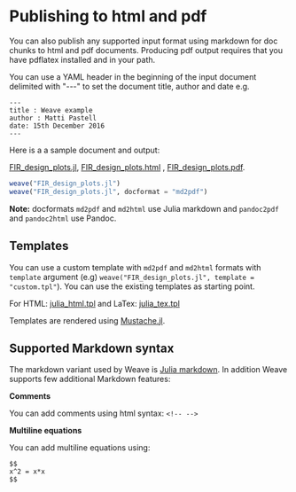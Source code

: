 # Publishing to html and pdf

You can also publish any supported input format using markdown for doc chunks to html and pdf documents. Producing pdf output requires that you have pdflatex installed and in your path.

You can use a YAML header in the beginning of the input document delimited with "---"
to set the document title, author and date e.g.

```
---
title : Weave example
author : Matti Pastell
date: 15th December 2016
---
```

Here is a a sample document and output:

[FIR_design_plots.jl](../examples/FIR_design_plots.jl), [FIR_design_plots.html](../examples/FIR_design_plots.html) , [FIR_design_plots.pdf](../examples/FIR_design_plots.pdf).

```julia
weave("FIR_design_plots.jl")
weave("FIR_design_plots.jl", docformat = "md2pdf")
```

**Note:** docformats `md2pdf` and `md2html` use Julia markdown and `pandoc2pdf` and `pandoc2html`
use Pandoc.

## Templates

You can use a custom template with `md2pdf` and `md2html` formats with `template`
argument (e.g) `weave("FIR_design_plots.jl", template = "custom.tpl"`). You can use
the existing templates as starting point.

For HTML: [julia_html.tpl](https://github.com/mpastell/Weave.jl/blob/master/templates/julia_html.tpl) and LaTex: [julia_tex.tpl](https://github.com/mpastell/Weave.jl/blob/master/templates/julia_tex.tpl)

Templates are rendered using [Mustache.jl](https://github.com/jverzani/Mustache.jl).

## Supported Markdown syntax

The markdown variant used by Weave is [Julia markdown](https://docs.julialang.org/en/v1/stdlib/Markdown/#). In addition Weave supports few additional Markdown features:

**Comments**

You can add comments using html syntax: `<!-- -->`

**Multiline equations**

You can add multiline equations using:

```
$$
x^2 = x*x
$$
```
